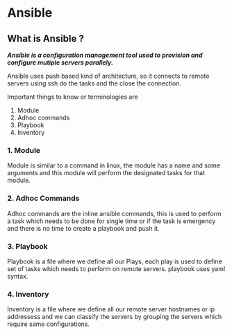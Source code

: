 # Ansible 

## What is Ansible ?

***Ansible is a configuration management tool used to provision and configure mutiple servers parallely.***

Ansible uses push based kind of architecture, so it connects to remote servers using ssh do the tasks and the close the connection.

Important things to know or terminologies are

1. Module
2. Adhoc commands
3. Playbook
4. Inventory

### 1. Module 
Module is similar to a command in linux, the module has a name and some arguments and this module will perform the designated tasks for that module.

### 2. Adhoc Commands
Adhoc commands are the inline ansible commands, this is used to perform a task which needs to be done for single time or if the task is emergency and there is no time to create a playbook and push it.

### 3. Playbook
Playbook is a file where we define all our Plays, each play is used to define set of tasks which needs to perform on remote servers. playbook uses yaml syntax.

### 4. Inventory
Inventory is a file where we define all our remote server hostnames or ip addressess and we can classify the servers by grouping the servers which require same configurations.
